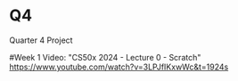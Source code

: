 # Q4

Quarter 4 Project

#Week 1
Video: "CS50x 2024 - Lecture 0 - Scratch" https://www.youtube.com/watch?v=3LPJfIKxwWc&t=1924s 



